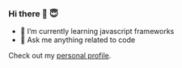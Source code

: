 ### Hi there 👋 :innocent:

- 🌱 I’m currently learning javascript frameworks
- 💬 Ask me anything related to code

Check out my [personal profile](https://github.com/pcmunoz).
